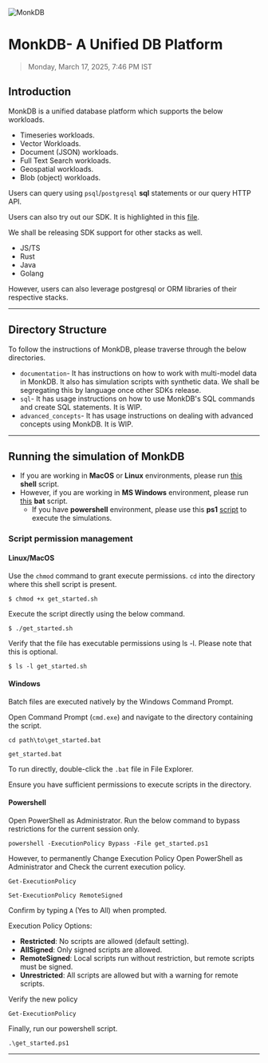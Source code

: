![MonkDB](../monkdb-documentation/assets/monk_logo.png)

# MonkDB- A Unified DB Platform

> Monday, March 17, 2025, 7:46 PM IST

## Introduction

MonkDB is a unified database platform which supports the below workloads.

- Timeseries workloads.
- Vector Workloads.
- Document (JSON) workloads.
- Full Text Search workloads.
- Geospatial workloads.
- Blob (object) workloads.

Users can query using `psql`/`postgresql` **sql** statements or our query HTTP API. 

Users can also try out our SDK. It is highlighted in this [file](requirements.txt).

We shall be releasing SDK support for other stacks as well.
- JS/TS
- Rust
- Java
- Golang

However, users can also leverage postgresql or ORM libraries of their respective stacks.

--- 

## Directory Structure

To follow the instructions of MonkDB, please traverse through the below directories.

- `documentation`- It has instructions on how to work with multi-model data in MonkDB. It also has simulation scripts with synthetic data. We shall be segregating this by language once other SDKs release.
- `sql`- It has usage instructions on how to use MonkDB's SQL commands and create SQL statements. It is WIP.
- `advanced_concepts`- It has usage instructions on dealing with advanced concepts using MonkDB. It is WIP.

---

## Running the simulation of MonkDB

- If you are working in **MacOS** or **Linux** environments, please run [this](get-started.sh) **shell** script.
- However, if you are working in **MS Windows** environment, please run [this](get-started.bat) **bat** script. 
  - If you have **powershell** environment, please use this **ps1** [script](get-started.ps1) to execute the simulations.

### Script permission management

#### Linux/MacOS

Use the `chmod` command to grant execute permissions. `cd` into the directory where this shell script is present.

```shell
$ chmod +x get_started.sh
```

Execute the script directly using the below command.
```shell
$ ./get_started.sh
```

Verify that the file has executable permissions using ls -l. Please note that this is optional.
```shell
$ ls -l get_started.sh
```

#### Windows

Batch files are executed natively by the Windows Command Prompt.

Open Command Prompt (`cmd.exe`) and navigate to the directory containing the script.

```commandline
cd path\to\get_started.bat
```

```commandline
get_started.bat
```

To run directly, double-click the `.bat` file in File Explorer.

Ensure you have sufficient permissions to execute scripts in the directory.

#### Powershell

Open PowerShell as Administrator. Run the below command to bypass restrictions for the current session only.

```commandline
powershell -ExecutionPolicy Bypass -File get_started.ps1
```

However, to permanently Change Execution Policy Open PowerShell as Administrator and Check the current execution policy.

```commandline
Get-ExecutionPolicy
```

```commandline
Set-ExecutionPolicy RemoteSigned
```

Confirm by typing `A` (Yes to All) when prompted.

Execution Policy Options:
- **Restricted**: No scripts are allowed (default setting). 
- **AllSigned**: Only signed scripts are allowed. 
- **RemoteSigned**: Local scripts run without restriction, but remote scripts must be signed. 
- **Unrestricted**: All scripts are allowed but with a warning for remote scripts.

Verify the new policy

```commandline
Get-ExecutionPolicy
```

Finally, run our powershell script.

```commandline
.\get_started.ps1
```

---




